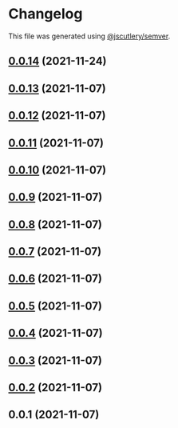 # Changelog

This file was generated using [@jscutlery/semver](https://github.com/jscutlery/semver).

## [0.0.14](https://github.com/onedaycat/jaco/compare/testing-0.0.13...testing-0.0.14) (2021-11-24)



## [0.0.13](https://github.com/onedaycat/jaco/compare/testing-0.0.12...testing-0.0.13) (2021-11-07)



## [0.0.12](https://github.com/onedaycat/jaco/compare/testing-0.0.11...testing-0.0.12) (2021-11-07)



## [0.0.11](https://github.com/onedaycat/jaco/compare/testing-0.0.10...testing-0.0.11) (2021-11-07)



## [0.0.10](https://github.com/onedaycat/jaco/compare/testing-0.0.9...testing-0.0.10) (2021-11-07)



## [0.0.9](https://github.com/onedaycat/jaco/compare/testing-0.0.8...testing-0.0.9) (2021-11-07)



## [0.0.8](https://github.com/onedaycat/jaco/compare/testing-0.0.7...testing-0.0.8) (2021-11-07)



## [0.0.7](https://github.com/onedaycat/jaco/compare/testing-0.0.6...testing-0.0.7) (2021-11-07)



## [0.0.6](https://github.com/onedaycat/jaco/compare/testing-0.0.5...testing-0.0.6) (2021-11-07)



## [0.0.5](https://github.com/onedaycat/jaco/compare/testing-0.0.4...testing-0.0.5) (2021-11-07)



## [0.0.4](https://github.com/onedaycat/jaco/compare/testing-0.0.3...testing-0.0.4) (2021-11-07)



## [0.0.3](https://github.com/onedaycat/jaco/compare/testing-0.0.2...testing-0.0.3) (2021-11-07)



## [0.0.2](https://github.com/onedaycat/jaco/compare/testing-0.0.1...testing-0.0.2) (2021-11-07)



## 0.0.1 (2021-11-07)
